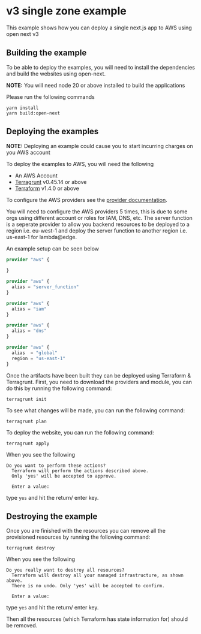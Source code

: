 # v3 single zone example

This example shows how you can deploy a single next.js app to AWS using open next v3

## Building the example

To be able to deploy the examples, you will need to install the dependencies and build the websites using open-next. 

**NOTE:** You will need node 20 or above installed to build the applications

Please run the following commands

```shell
yarn install
yarn build:open-next
```

## Deploying the examples

**NOTE:** Deploying an example could cause you to start incurring charges on you AWS account

To deploy the examples to AWS, you will need the following

- An AWS Account
- [Terragrunt](https://terragrunt.gruntwork.io/) v0.45.14 or above
- [Terraform](https://terragrunt.gruntwork.io/) v1.4.0 or above

To configure the AWS providers see the [provider documentation](https://registry.terraform.io/providers/hashicorp/aws/latest/docs#authentication-and-configuration). 

You will need to configure the AWS providers 5 times, this is due to some orgs using different account or roles for IAM, DNS, etc. The server function is a seperate provider to allow you backend resources to be deployed to a region i.e. eu-west-1 and deploy the server function to another region i.e. us-east-1 for lambda@edge.

An example setup can be seen below

```tf
provider "aws" {
  
}

provider "aws" {
  alias = "server_function"
}

provider "aws" {
  alias = "iam"
}

provider "aws" {
  alias = "dns"
}

provider "aws" {
  alias  = "global"
  region = "us-east-1"
}
```

Once the artifacts have been built they can be deployed using Terraform & Terragrunt. First, you need to download the providers and module, you can do this by running the following command:

```shell
terragrunt init
```

To see what changes will be made, you can run the following command:

```shell
terragrunt plan
```

To deploy the website, you can run the following command:

```shell
terragrunt apply
```

When you see the following

```
Do you want to perform these actions?
  Terraform will perform the actions described above.
  Only 'yes' will be accepted to approve.

  Enter a value:
```

type `yes` and hit the return/ enter key. 


## Destroying the example

Once you are finished with the resources you can remove all the provisioned resources by running the following command:

```shell
terragrunt destroy
```

When you see the following

```
Do you really want to destroy all resources?
  Terraform will destroy all your managed infrastructure, as shown above.
  There is no undo. Only 'yes' will be accepted to confirm.

  Enter a value:
```

type `yes` and hit the return/ enter key.

Then all the resources (which Terraform has state information for) should be removed.
